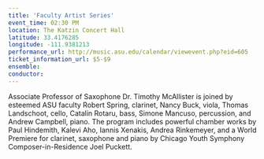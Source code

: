 ```yaml
---
title: 'Faculty Artist Series'
event_time: 02:30 PM
location: The Katzin Concert Hall
latitude: 33.4176285
longitude: -111.9381213
performance_url: http://music.asu.edu/calendar/viewevent.php?eid=605
ticket_information_url: $5-$9
ensemble: 
conductor: 
---
```

Associate Professor of Saxophone Dr. Timothy McAllister is joined by esteemed ASU faculty Robert Spring, clarinet, Nancy Buck, viola, Thomas Landschoot, cello, Catalin Rotaru, bass, Simone Mancuso, percussion, and Andrew Campbell, piano. The program includes powerful chamber works by Paul Hindemith, Kalevi Aho, Iannis Xenakis, Andrea Rinkemeyer, and a World Premiere for clarinet, saxophone and piano by Chicago Youth Symphony Composer-in-Residence Joel Puckett.